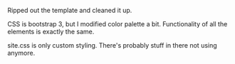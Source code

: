 Ripped out the template and cleaned it up.


CSS is bootstrap 3, but I modified color palette a bit. Functionality of all the elements is exactly the same.


site.css is only custom styling. There's probably stuff in there not using anymore.

